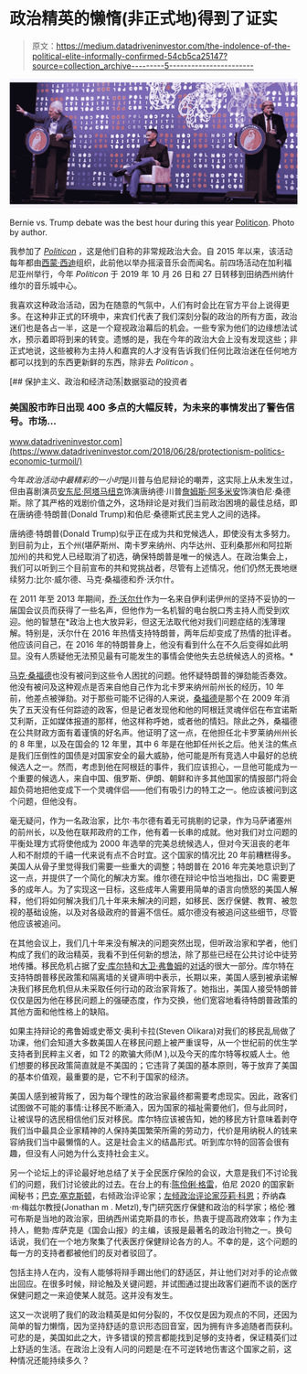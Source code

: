 # 政治精英的懒惰(非正式地)得到了证实

> 原文：<https://medium.datadriveninvestor.com/the-indolence-of-the-political-elite-informally-confirmed-54cb5ca25147?source=collection_archive---------5----------------------->

![](img/c20bfce5fa387a15c41555e91b2a13fb.png)

Bernie vs. Trump debate was the best hour during this year [Politicon](https://politicon.com/). Photo by author.

我参加了 [*Politicon*](https://politicon.com/schedule-for-saturday-october-26/schedule-for-sunday-october-27/) ，这是他们自称的非常规政治大会。自 2015 年以来，该活动每年都由[西蒙·西迪](https://fortune.com/2019/10/25/politicon-2019-nashville-politics-conventions-sean-spicer-rachel-maddow/)组织，此前他以举办摇滚音乐会而闻名。前四场活动在加利福尼亚州举行，今年 *Politicon* 于 2019 年 10 月 26 日和 27 日转移到田纳西州纳什维尔的音乐城中心。

我喜欢这种政治活动，因为在随意的气氛中，人们有时会比在官方平台上说得更多。在这种非正式的环境中，来宾们代表了我们深刻分裂的政治的所有方面，政治迷们也是各占一半，这是一个窥视政治幕后的机会。一些专家为他们的边缘想法试水，预示着即将到来的转变。遗憾的是，我在今年的政治大会上没有发现这些；非正式地说，这些被称为主持人和嘉宾的人才没有告诉我们任何比政治迷在任何地方都可以找到的东西更新鲜的东西，除非去 *Politicon* 。

[](https://www.datadriveninvestor.com/2018/06/28/protectionism-politics-economic-turmoil/) [## 保护主义、政治和经济动荡|数据驱动的投资者

### 美国股市昨日出现 400 多点的大幅反转，为未来的事情发出了警告信号。市场…

www.datadriveninvestor.com](https://www.datadriveninvestor.com/2018/06/28/protectionism-politics-economic-turmoil/) 

今年*政治活动中最精彩的一小时*是川普与伯尼辩论的嘲弄，这实际上从未发生过，但由喜剧演员[安东尼·阿塔马纽克](https://en.wikipedia.org/wiki/Anthony_Atamanuik)饰演唐纳德·川普[詹姆斯·阿多米安](https://en.wikipedia.org/wiki/James_Adomian)饰演伯尼·桑德斯。除了其严格的戏剧价值之外，这场辩论是对我们当前政治困境的最佳总结，即在唐纳德·特朗普(Donald Trump)和伯尼·桑德斯式民主党人之间的选择。

唐纳德·特朗普(Donald Trump)似乎正在成为共和党候选人，即使没有太多努力。到目前为止，五个州(堪萨斯州、南卡罗来纳州、内华达州、亚利桑那州和阿拉斯加州)的共和党人已经取消了初选，确保特朗普是唯一的候选人。在政治集会上，我们可以听到三个目前宣布的共和党挑战者，尽管有上述情况，他们仍然无畏地继续努力:比尔·威尔德、马克·桑福德和乔·沃尔什。

在 2011 年至 2013 年期间，[乔·沃尔什](https://en.wikipedia.org/wiki/Joe_Walsh_(American_politician))作为一名来自伊利诺伊州的坚持不妥协的一届国会议员而获得了一些名声，但他作为一名机智的电台脱口秀主持人而受到欢迎。他的智慧在*政治上也大放异彩，但这无法取代他对我们问题症结的浅薄理解。特别是，沃尔什在 2016 年热情支持特朗普，两年后却变成了热情的批评者。他应该问自己，在 2016 年的特朗普身上，他没有看到什么在不久后变得如此明显。没有人质疑他无法预见最有可能发生的事情会使他失去总统候选人的资格。*

[马克·桑福德](https://www.marksanford.com/)也没有被问到这些令人困扰的问题。他怀疑特朗普的弹劾能否奏效。他没有被问及这种观点是否来自他自己作为北卡罗来纳州前州长的经历，10 年前，他差点被弹劾。对于那些可能不记得的人来说，[桑福德](https://en.wikipedia.org/wiki/Mark_Sanford)是那个在 2009 年消失了五天没有任何踪迹的政客，但是记者发现他和他的阿根廷灵魂伴侣在布宜诺斯艾利斯，正如媒体报道的那样，他这样称呼她，或者他的情妇。除此之外，桑福德在公共财政方面有着谨慎的好名声。他证明了这一点，在他担任北卡罗莱纳州州长的 8 年里，以及在国会的 12 年里，其中 6 年是在他卸任州长之后。他关注的焦点是我们压倒性的国债是对国家安全的最大威胁，他可能是所有竞选人中最好的总统候选人之一。然而，考虑到他在阿根廷的事件，我们应该担心，一旦他可能成为一个重要的候选人，来自中国、俄罗斯、伊朗、朝鲜和许多其他国家的情报部门将会超负荷地把他变成下一个灵魂伴侣——他们有吸引力的特工之一。他应该被问到这个问题，但他没有。

毫无疑问，作为一名政治家，比尔·韦尔德有着无可挑剔的记录，作为马萨诸塞州的前州长，以及他在联邦政府的工作，他有着一长串的成就。他对我们对立问题的平衡处理方式将使他成为 2000 年选举的完美总统候选人，但对今天沮丧的老年人和不耐烦的千禧一代来说有点不合时宜。这个国家的情况比 20 年前糟糕得多。美国人从骨子里觉得我们需要一些重大的调整；特朗普在 2016 年完美地意识到了这一点，并提供了一个简化的解决方案。维尔德在辩论中恰当地指出，DC 需要更多的成年人。为了实现这一目标，这些成年人需要用简单的语言向愤怒的美国人解释，他们将如何解决我们几十年来未解决的问题，如移民、医疗保健、教育、被忽视的基础设施，以及对各级政府的普遍不信任。威尔德没有被追问这些细节，尽管他应该被追问。

在其他会议上，我们几十年来没有解决的问题突然出现，但听政治家和学者，他们构成了我们的政治精英，我看不到任何新的想法，除了那些已经在公共讨论中徒劳地传播。移民危机占据了[安·库尔特](http://www.anncoulter.com/)和[大卫·弗鲁姆](https://www.theatlantic.com/author/david-frum/)的[对话](https://www.c-span.org/video/?465521-4/ann-coulter-david-frum-discuss-conservative-movement-politicon)的很大一部分。库尔特在支持特朗普移民政策和隔离墙的关键声明中表示，长期以来，美国人感到被承诺解决我们移民危机但从未采取任何行动的政治家背叛了。她指出，美国人接受特朗普仅仅是因为他在移民问题上的强硬态度，作为交换，他们宽容地看待特朗普政策的其他方面和他性格上的缺陷。

如果主持辩论的弗鲁姆或史蒂文·奥利卡拉(Steven Olikara)对我们的移民乱局做了功课，他们会知道大多数美国人在移民问题上被严重误导，从一个世纪前的优生学支持者到民粹主义者，如 T2 的欺骗大师(M ),以及今天的库尔特等权威人士。他们想要的移民政策简直就是不美国的；它违背了美国的基本原则，等于放弃了美国的基本价值观，最重要的是，它不利于国家的经济。

美国人感到被背叛了，因为每个理性的政治家最终都需要考虑现实。因此，政客们试图做不可能的事情:让移民不断涌入，因为国家的福祉需要他们，但与此同时，让被误导的选民相信他们反对移民。库尔特应该被告知，她的移民方针意味着剥夺我们当中最具企业家精神的人保持美国繁荣所需的劳动力，代价是用纳税人的钱来容纳我们当中最懒惰的人。这是社会主义的结晶形式。听到库尔特的回答会很有趣，但没有人问她为什么支持社会主义。

另一个论坛上的评论最好地总结了关于全民医疗保险的会议，大意是我们不讨论我们的问题，我们讨论彼此的过去。在台上的有:[陈伶俐·格雷](https://www.marathi.tv/political-analyst/briahna-joy-gray/)，伯尼 2020 的国家新闻秘书；[巴克·塞克斯顿](https://www.premierenetworks.com/Pages/The-Buck-Sexton-Show.aspx)，右倾政治评论家；[左倾政治评论家莎莉·科恩](https://en.wikipedia.org/wiki/Sally_Kohn)；乔纳森·m·梅兹尔教授(Jonathan m . Metzl),专门研究医疗保健和政治的科学家；格伦·雅可布斯是当地的政治家，田纳西州诺克斯县的市长，热衷于提高政府效率；作为主持人，鲍勃·库萨克是《国会山报》的主编，该报是最著名的政治刊物之一。换句话说，我们在一个地方聚集了代表医疗保健辩论各方的人。不幸的是，这个问题的每一方的支持者都被他们的反对者驳回了。

包括主持人在内，没有人能够将辩手踢出他们的舒适区，并让他们对对手的论点做出回应。在很多时候，辩论触及关键问题，并试图通过提出政客们避而不谈的医疗保健问题之一来迫使某人就范。这并没有发生。

这又一次说明了我们的政治精英是如何分裂的，不仅仅是因为观点的不同，还因为简单的智力懒惰，因为坚持舒适的意识形态回音室，因为拥有许多追随者而获利。可悲的是，美国如此之大，许多错误的预言都能找到足够的支持者，保证精英们过上舒适的生活。在政治上没有人问的问题是:在不可逆转地伤害这个国家之前，这种情况还能持续多久？
